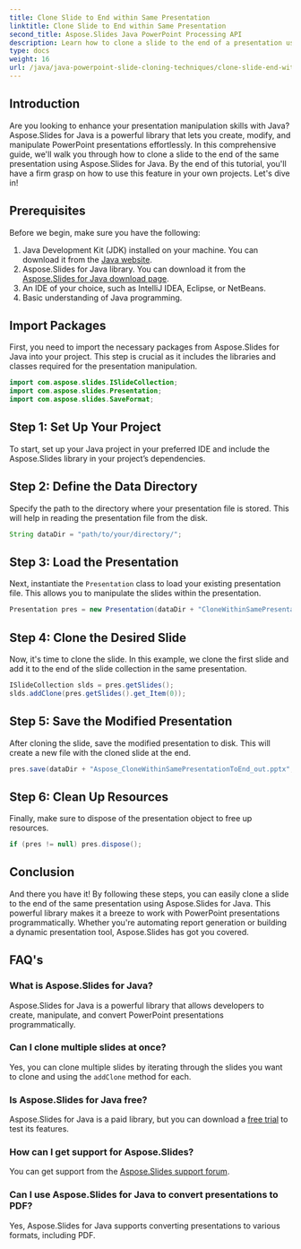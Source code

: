 ```yaml
---
title: Clone Slide to End within Same Presentation
linktitle: Clone Slide to End within Same Presentation
second_title: Aspose.Slides Java PowerPoint Processing API
description: Learn how to clone a slide to the end of a presentation using Aspose.Slides for Java with this step-by-step guide. Perfect for Java developers.
type: docs
weight: 16
url: /java/java-powerpoint-slide-cloning-techniques/clone-slide-end-within-same-presentation-powerpoint/
---
```

## Introduction
Are you looking to enhance your presentation manipulation skills with Java? Aspose.Slides for Java is a powerful library that lets you create, modify, and manipulate PowerPoint presentations effortlessly. In this comprehensive guide, we'll walk you through how to clone a slide to the end of the same presentation using Aspose.Slides for Java. By the end of this tutorial, you'll have a firm grasp on how to use this feature in your own projects. Let's dive in!
## Prerequisites
Before we begin, make sure you have the following:
1. Java Development Kit (JDK) installed on your machine. You can download it from the [Java website](https://www.oracle.com/java/technologies/javase-downloads.html).
2. Aspose.Slides for Java library. You can download it from the [Aspose.Slides for Java download page](https://releases.aspose.com/slides/java/).
3. An IDE of your choice, such as IntelliJ IDEA, Eclipse, or NetBeans.
4. Basic understanding of Java programming.
## Import Packages
First, you need to import the necessary packages from Aspose.Slides for Java into your project. This step is crucial as it includes the libraries and classes required for the presentation manipulation.
```java
import com.aspose.slides.ISlideCollection;
import com.aspose.slides.Presentation;
import com.aspose.slides.SaveFormat;

```
## Step 1: Set Up Your Project
To start, set up your Java project in your preferred IDE and include the Aspose.Slides library in your project’s dependencies.
## Step 2: Define the Data Directory
Specify the path to the directory where your presentation file is stored. This will help in reading the presentation file from the disk.
```java
String dataDir = "path/to/your/directory/";
```
## Step 3: Load the Presentation
Next, instantiate the `Presentation` class to load your existing presentation file. This allows you to manipulate the slides within the presentation.
```java
Presentation pres = new Presentation(dataDir + "CloneWithinSamePresentationToEnd.pptx");
```
## Step 4: Clone the Desired Slide
Now, it's time to clone the slide. In this example, we clone the first slide and add it to the end of the slide collection in the same presentation.
```java
ISlideCollection slds = pres.getSlides();
slds.addClone(pres.getSlides().get_Item(0));
```
## Step 5: Save the Modified Presentation
After cloning the slide, save the modified presentation to disk. This will create a new file with the cloned slide at the end.
```java
pres.save(dataDir + "Aspose_CloneWithinSamePresentationToEnd_out.pptx", SaveFormat.Pptx);
```
## Step 6: Clean Up Resources
Finally, make sure to dispose of the presentation object to free up resources.
```java
if (pres != null) pres.dispose();
```
## Conclusion
And there you have it! By following these steps, you can easily clone a slide to the end of the same presentation using Aspose.Slides for Java. This powerful library makes it a breeze to work with PowerPoint presentations programmatically. Whether you're automating report generation or building a dynamic presentation tool, Aspose.Slides has got you covered.
## FAQ's
### What is Aspose.Slides for Java?
Aspose.Slides for Java is a powerful library that allows developers to create, manipulate, and convert PowerPoint presentations programmatically.
### Can I clone multiple slides at once?
Yes, you can clone multiple slides by iterating through the slides you want to clone and using the `addClone` method for each.
### Is Aspose.Slides for Java free?
Aspose.Slides for Java is a paid library, but you can download a [free trial](https://releases.aspose.com/) to test its features.
### How can I get support for Aspose.Slides?
You can get support from the [Aspose.Slides support forum](https://forum.aspose.com/c/slides/11).
### Can I use Aspose.Slides for Java to convert presentations to PDF?
Yes, Aspose.Slides for Java supports converting presentations to various formats, including PDF.
